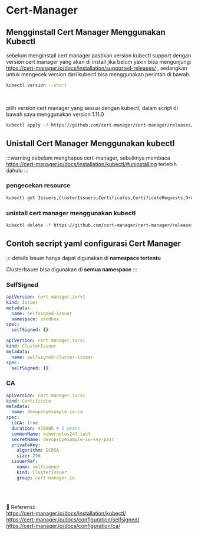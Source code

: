 # Cert-Manager

## Mengginstall Cert Manager Menggunakan Kubectl

sebelum menginstall cert manager pastikan version kubectl support dengan version cert manager yang akan di install jika belum yakin bisa mengunjungi <https://cert-manager.io/docs/installation/supported-releases/> , sedangkan untuk mengecek version dari kubectl bisa menggunakan perintah di bawah.

```sh
kubectl version --short
```

<br>

pilih version cert manager yang sesuai dengan kubectl, dalam script di bawah saya menggunakan version 1.11.0

```sh
kubectl apply -f https://github.com/cert-manager/cert-manager/releases/download/v1.11.0/cert-manager.yaml
```

## Unistall Cert Manager Menggunakan kubectl

:::warning
sebelum menghapus cert-manager, sebaiknya membaca <https://cert-manager.io/docs/installation/kubectl/#uninstalling> terlebih dahulu
:::

### pengecekan resource

```sh
kubectl get Issuers,ClusterIssuers,Certificates,CertificateRequests,Orders,Challenges --all-namespaces
```

### unistall cert manager menggunakan kubectl

```sh
kubectl delete -f https://github.com/cert-manager/cert-manager/releases/download/vX.Y.Z/cert-manager.yaml
```

## Contoh secript yaml configurasi Cert Manager

::: details
Issuer hanya dapat digunakan di **namespace tertentu**

ClusterIssuer bisa digunakan di **semua namespace**
:::

### SelfSigned

```yaml
apiVersion: cert-manager.io/v1
kind: Issuer
metadata:
  name: selfsigned-issuer
  namespace: sandbox
spec:
  selfSigned: {}
```

```yaml
apiVersion: cert-manager.io/v1
kind: ClusterIssuer
metadata:
  name: selfsigned-cluster-issuer
spec:
  selfSigned: {}
```

### CA

```yaml
apiVersion: cert-manager.io/v1
kind: Certificate
metadata:
  name: devopsbyexample-io-ca
spec:
  isCA: true
  duration: 43800h # 5 years
  commonName: kubernetes247.test
  secretName: devopsbyexample-io-key-pair
  privateKey:
    algorithm: ECDSA
    size: 256
  issuerRef:
    name: selfsigned
    kind: ClusterIssuer
    group: cert-manager.io
```

<br>
<br>

:link: Referensi:\
<https://cert-manager.io/docs/installation/kubectl/>\
<https://cert-manager.io/docs/configuration/selfsigned/>\
<https://cert-manager.io/docs/configuration/ca/>
